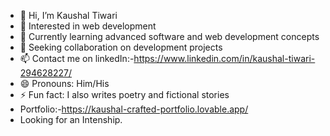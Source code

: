 - 👋 Hi, I’m Kaushal Tiwari
- 👀 Interested in web development
- 🌱 Currently learning advanced software and web development concepts
- 💞️ Seeking collaboration on development projects
- 📫 Contact me on linkedIn:-https://www.linkedin.com/in/kaushal-tiwari-294628227/
- 😄 Pronouns: Him/His
- ⚡ Fun fact: I also writes poetry and fictional stories
- Portfolio:-https://kaushal-crafted-portfolio.lovable.app/
- Looking for an Intenship.
